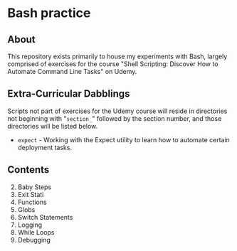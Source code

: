 # Bash practice

## About

This repository exists primarily to house my experiments with Bash, largely comprised of exercises for the course "Shell Scripting: Discover How to Automate Command Line Tasks" on Udemy.

## Extra-Curricular Dabblings

Scripts not part of exercises for the Udemy course will reside in directories not beginning with "`section_`" followed by the section number, and those directories will be listed below.

- `expect` - Working with the Expect utility to learn how to automate certain deployment tasks.

## Contents

2. Baby Steps
3. Exit Stati
4. Functions
6. Globs
7. Switch Statements
8. Logging
9. While Loops
10. Debugging
